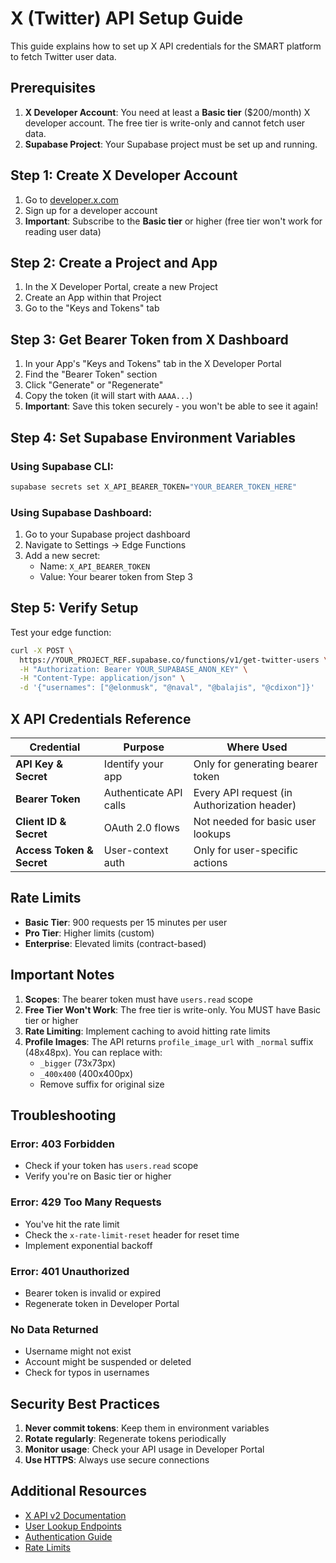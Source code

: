 # X (Twitter) API Setup Guide

This guide explains how to set up X API credentials for the SMART platform to fetch Twitter user data.

## Prerequisites

1. **X Developer Account**: You need at least a **Basic tier** ($200/month) X developer account. The free tier is write-only and cannot fetch user data.
2. **Supabase Project**: Your Supabase project must be set up and running.

## Step 1: Create X Developer Account

1. Go to [developer.x.com](https://developer.x.com)
2. Sign up for a developer account
3. **Important**: Subscribe to the **Basic tier** or higher (free tier won't work for reading user data)

## Step 2: Create a Project and App

1. In the X Developer Portal, create a new Project
2. Create an App within that Project
3. Go to the "Keys and Tokens" tab

## Step 3: Get Bearer Token from X Dashboard

1. In your App's "Keys and Tokens" tab in the X Developer Portal
2. Find the "Bearer Token" section
3. Click "Generate" or "Regenerate"
4. Copy the token (it will start with `AAAA...`)
5. **Important**: Save this token securely - you won't be able to see it again!

## Step 4: Set Supabase Environment Variables

### Using Supabase CLI:
```bash
supabase secrets set X_API_BEARER_TOKEN="YOUR_BEARER_TOKEN_HERE"
```

### Using Supabase Dashboard:
1. Go to your Supabase project dashboard
2. Navigate to Settings → Edge Functions
3. Add a new secret:
   - Name: `X_API_BEARER_TOKEN`
   - Value: Your bearer token from Step 3

## Step 5: Verify Setup

Test your edge function:
```bash
curl -X POST \
  https://YOUR_PROJECT_REF.supabase.co/functions/v1/get-twitter-users \
  -H "Authorization: Bearer YOUR_SUPABASE_ANON_KEY" \
  -H "Content-Type: application/json" \
  -d '{"usernames": ["@elonmusk", "@naval", "@balajis", "@cdixon"]}'
```

## X API Credentials Reference

| Credential | Purpose | Where Used |
|------------|---------|------------|
| **API Key & Secret** | Identify your app | Only for generating bearer token |
| **Bearer Token** | Authenticate API calls | Every API request (in Authorization header) |
| **Client ID & Secret** | OAuth 2.0 flows | Not needed for basic user lookups |
| **Access Token & Secret** | User-context auth | Only for user-specific actions |

## Rate Limits

- **Basic Tier**: 900 requests per 15 minutes per user
- **Pro Tier**: Higher limits (custom)
- **Enterprise**: Elevated limits (contract-based)

## Important Notes

1. **Scopes**: The bearer token must have `users.read` scope
2. **Free Tier Won't Work**: The free tier is write-only. You MUST have Basic tier or higher
3. **Rate Limiting**: Implement caching to avoid hitting rate limits
4. **Profile Images**: The API returns `profile_image_url` with `_normal` suffix (48x48px). You can replace with:
   - `_bigger` (73x73px)
   - `_400x400` (400x400px)
   - Remove suffix for original size

## Troubleshooting

### Error: 403 Forbidden
- Check if your token has `users.read` scope
- Verify you're on Basic tier or higher

### Error: 429 Too Many Requests
- You've hit the rate limit
- Check the `x-rate-limit-reset` header for reset time
- Implement exponential backoff

### Error: 401 Unauthorized
- Bearer token is invalid or expired
- Regenerate token in Developer Portal

### No Data Returned
- Username might not exist
- Account might be suspended or deleted
- Check for typos in usernames

## Security Best Practices

1. **Never commit tokens**: Keep them in environment variables
2. **Rotate regularly**: Regenerate tokens periodically
3. **Monitor usage**: Check your API usage in Developer Portal
4. **Use HTTPS**: Always use secure connections

## Additional Resources

- [X API v2 Documentation](https://developer.x.com/en/docs/twitter-api)
- [User Lookup Endpoints](https://developer.x.com/en/docs/twitter-api/users/lookup/api-reference)
- [Authentication Guide](https://developer.x.com/en/docs/authentication/overview)
- [Rate Limits](https://developer.x.com/en/docs/twitter-api/rate-limits)